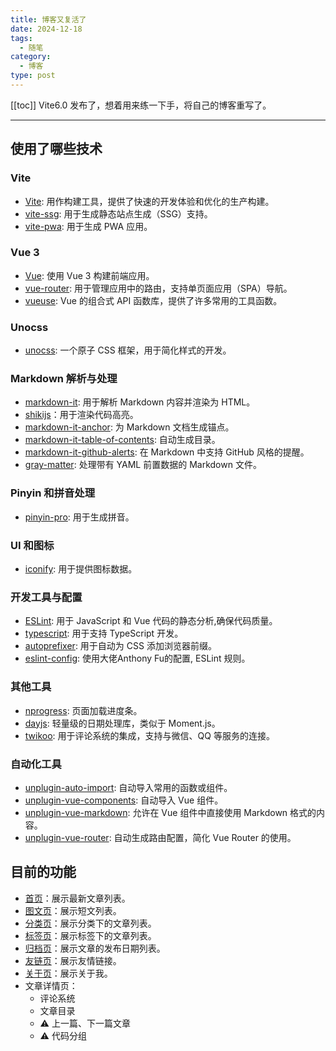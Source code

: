 ```yaml
---
title: 博客又复活了
date: 2024-12-18
tags:
  - 随笔
category:
  - 博客
type: post
---
```


[[toc]]
Vite6.0 发布了，想着用来练一下手，将自己的博客重写了。

---

## 使用了哪些技术

### Vite
- [Vite](https://vitejs.dev/): 用作构建工具，提供了快速的开发体验和优化的生产构建。
- [vite-ssg](https://github.com/antfu-collective/vite-ssg): 用于生成静态站点生成（SSG）支持。
- [vite-pwa](https://vite-pwa-org.netlify.app/): 用于生成 PWA 应用。

### Vue 3
- [Vue](https://vuejs.org/): 使用 Vue 3 构建前端应用。
- [vue-router](https://router.vuejs.org/): 用于管理应用中的路由，支持单页面应用（SPA）导航。
- [vueuse](https://vueuse.org/): Vue 的组合式 API 函数库，提供了许多常用的工具函数。

### Unocss
- [unocss](https://unocss.dev/): 一个原子 CSS 框架，用于简化样式的开发。

### Markdown 解析与处理
- [markdown-it](https://github.com/markdown-it/markdown-it): 用于解析 Markdown 内容并渲染为 HTML。
- [shikijs](https://shiki.style)：用于渲染代码高亮。
- [markdown-it-anchor](https://github.com/valeriangalliat/markdown-it-anchor): 为 Markdown 文档生成锚点。
- [markdown-it-table-of-contents](https://github.com/cmaas/markdown-it-table-of-contents): 自动生成目录。
- [markdown-it-github-alerts](https://github.com/antfu/markdown-it-github-alerts): 在 Markdown 中支持 GitHub 风格的提醒。
- [gray-matter](https://github.com/jonschlinkert/gray-matter): 处理带有 YAML 前置数据的 Markdown 文件。

### Pinyin 和拼音处理
- [pinyin-pro](https://pinyin-pro.cn/): 用于生成拼音。

### UI 和图标
- [iconify](https://iconify.design/): 用于提供图标数据。

### 开发工具与配置
- [ESLint](https://eslint.org/): 用于 JavaScript 和 Vue 代码的静态分析,确保代码质量。
- [typescript](https://www.typescriptlang.org/): 用于支持 TypeScript 开发。
- [autoprefixer](https://github.com/postcss/autoprefixer): 用于自动为 CSS 添加浏览器前缀。
- [eslint-config](https://github.com/antfu/eslint-config): 使用大佬Anthony Fu的配置, ESLint 规则。

### 其他工具
- [nprogress](https://github.com/rstacruz/nprogress): 页面加载进度条。
- [dayjs](https://day.js.org/): 轻量级的日期处理库，类似于 Moment.js。
- [twikoo](https://twikoo.js.org/): 用于评论系统的集成，支持与微信、QQ 等服务的连接。

### 自动化工具
- [unplugin-auto-import](https://github.com/antfu/unplugin-auto-import): 自动导入常用的函数或组件。
- [unplugin-vue-components](https://github.com/antfu/unplugin-vue-components): 自动导入 Vue 组件。
- [unplugin-vue-markdown](https://github.com/antfu/unplugin-vue-markdown): 允许在 Vue 组件中直接使用 Markdown 格式的内容。
- [unplugin-vue-router](https://github.com/antfu/unplugin-vue-router): 自动生成路由配置，简化 Vue Router 的使用。

## 目前的功能
- [首页](/)：展示最新文章列表。
- [图文页](/short)：展示短文列表。
- [分类页](/category)：展示分类下的文章列表。
- [标签页](/tag)：展示标签下的文章列表。
- [归档页](/archive)：展示文章的发布日期列表。
- [友链页](/link)：展示友情链接。
- [关于页](/about)：展示关于我。
- 文章详情页：
  - 评论系统
  - 文章目录
  - ⚠️ 上一篇、下一篇文章
  - ⚠️ 代码分组
